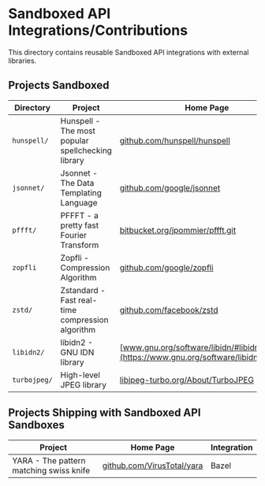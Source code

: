 # Sandboxed API Integrations/Contributions

This directory contains reusable Sandboxed API integrations with external
libraries.

## Projects Sandboxed

Directory    | Project                                           | Home Page                                                                            | Integration
------------ | ------------------------------------------------- | ------------------------------------------------------------------------------------ | -----------
`hunspell/`  | Hunspell - The most popular spellchecking library | [github.com/hunspell/hunspell](https://github.com/hunspell/hunspell)                 | CMake
`jsonnet/`   | Jsonnet - The Data Templating Language            | [github.com/google/jsonnet](https://github.com/google/jsonnet)                       | CMake
`pffft/`     | PFFFT - a pretty fast Fourier Transform           | [bitbucket.org/jpommier/pffft.git](https://bitbucket.org/jpommier/pffft.git)         | CMake
`zopfli`     | Zopfli - Compression Algorithm                    | [github.com/google/zopfli](https://github.com/google/zopfli)                         | CMake
`zstd/`      | Zstandard - Fast real-time compression algorithm  | [github.com/facebook/zstd](https://github.com/facebook/zstd)                         | CMake
`libidn2/`   | libidn2 - GNU IDN library                         | [www.gnu.org/software/libidn/#libidn2](https://www.gnu.org/software/libidn/#libidn2) | CMake
`turbojpeg/` | High-level JPEG library                           | [libjpeg-turbo.org/About/TurboJPEG](https://libjpeg-turbo.org/About/TurboJPEG)       | CMake

## Projects Shipping with Sandboxed API Sandboxes

Project                                 | Home Page                                                        | Integration
--------------------------------------- | ---------------------------------------------------------------- | -----------
YARA - The pattern matching swiss knife | [github.com/VirusTotal/yara](https://github.com/VirusTotal/yara) | Bazel

